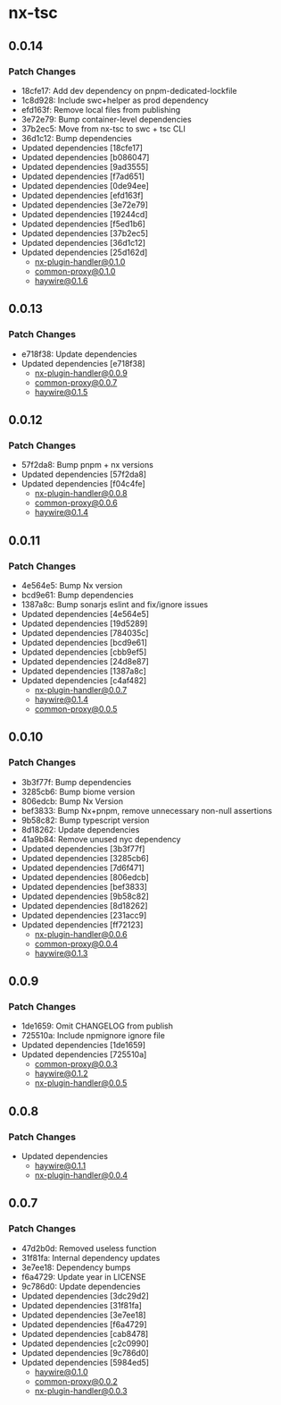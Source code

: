# nx-tsc

## 0.0.14

### Patch Changes

- 18cfe17: Add dev dependency on pnpm-dedicated-lockfile
- 1c8d928: Include swc+helper as prod dependency
- efd163f: Remove local files from publishing
- 3e72e79: Bump container-level dependencies
- 37b2ec5: Move from nx-tsc to swc + tsc CLI
- 36d1c12: Bump dependencies
- Updated dependencies [18cfe17]
- Updated dependencies [b086047]
- Updated dependencies [9ad3555]
- Updated dependencies [f7ad651]
- Updated dependencies [0de94ee]
- Updated dependencies [efd163f]
- Updated dependencies [3e72e79]
- Updated dependencies [19244cd]
- Updated dependencies [f5ed1b6]
- Updated dependencies [37b2ec5]
- Updated dependencies [36d1c12]
- Updated dependencies [25d162d]
  - nx-plugin-handler@0.1.0
  - common-proxy@0.1.0
  - haywire@0.1.6

## 0.0.13

### Patch Changes

- e718f38: Update dependencies
- Updated dependencies [e718f38]
  - nx-plugin-handler@0.0.9
  - common-proxy@0.0.7
  - haywire@0.1.5

## 0.0.12

### Patch Changes

- 57f2da8: Bump pnpm + nx versions
- Updated dependencies [57f2da8]
- Updated dependencies [f04c4fe]
  - nx-plugin-handler@0.0.8
  - common-proxy@0.0.6
  - haywire@0.1.4

## 0.0.11

### Patch Changes

- 4e564e5: Bump Nx version
- bcd9e61: Bump dependencies
- 1387a8c: Bump sonarjs eslint and fix/ignore issues
- Updated dependencies [4e564e5]
- Updated dependencies [19d5289]
- Updated dependencies [784035c]
- Updated dependencies [bcd9e61]
- Updated dependencies [cbb9ef5]
- Updated dependencies [24d8e87]
- Updated dependencies [1387a8c]
- Updated dependencies [c4af482]
  - nx-plugin-handler@0.0.7
  - haywire@0.1.4
  - common-proxy@0.0.5

## 0.0.10

### Patch Changes

- 3b3f77f: Bump dependencies
- 3285cb6: Bump biome version
- 806edcb: Bump Nx Version
- bef3833: Bump Nx+pnpm, remove unnecessary non-null assertions
- 9b58c82: Bump typescript version
- 8d18262: Update dependencies
- 41a9b84: Remove unused nyc dependency
- Updated dependencies [3b3f77f]
- Updated dependencies [3285cb6]
- Updated dependencies [7d6f471]
- Updated dependencies [806edcb]
- Updated dependencies [bef3833]
- Updated dependencies [9b58c82]
- Updated dependencies [8d18262]
- Updated dependencies [231acc9]
- Updated dependencies [ff72123]
  - nx-plugin-handler@0.0.6
  - common-proxy@0.0.4
  - haywire@0.1.3

## 0.0.9

### Patch Changes

- 1de1659: Omit CHANGELOG from publish
- 725510a: Include npmignore ignore file
- Updated dependencies [1de1659]
- Updated dependencies [725510a]
  - common-proxy@0.0.3
  - haywire@0.1.2
  - nx-plugin-handler@0.0.5

## 0.0.8

### Patch Changes

- Updated dependencies
  - haywire@0.1.1
  - nx-plugin-handler@0.0.4

## 0.0.7

### Patch Changes

- 47d2b0d: Removed useless function
- 31f81fa: Internal dependency updates
- 3e7ee18: Dependency bumps
- f6a4729: Update year in LICENSE
- 9c786d0: Update dependencies
- Updated dependencies [3dc29d2]
- Updated dependencies [31f81fa]
- Updated dependencies [3e7ee18]
- Updated dependencies [f6a4729]
- Updated dependencies [cab8478]
- Updated dependencies [c2c0990]
- Updated dependencies [9c786d0]
- Updated dependencies [5984ed5]
  - haywire@0.1.0
  - common-proxy@0.0.2
  - nx-plugin-handler@0.0.3
